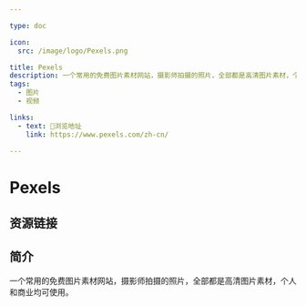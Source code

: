 ```yaml
---

type: doc

icon:
  src: /image/logo/Pexels.png

title: Pexels
description: 一个常用的免费图片素材网站，摄影师拍摄的照片，全部都是高清图片素材，个人和商业均可使用。
tags:
  - 图片
  - 视频

links:
  - text: 🧰浏览地址
    link: https://www.pexels.com/zh-cn/

---
```


<ShowLogo />

# Pexels

<ShowTags />

<ShowBreadcrumb />

## 资源链接

<ShowLinks />

## 简介

一个常用的免费图片素材网站，摄影师拍摄的照片，全部都是高清图片素材，个人和商业均可使用。
